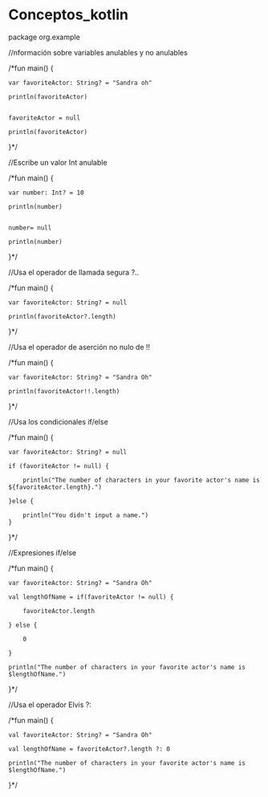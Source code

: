 # Conceptos_kotlin

package org.example

//nformación sobre variables anulables y no anulables

/*fun main() {

    var favoriteActor: String? = "Sandra oh"
    
    println(favoriteActor)


    favoriteActor = null
    
    println(favoriteActor)
    
}*/

//Escribe un valor Int anulable

/*fun main() {

    var number: Int? = 10
    
    println(number)


    number= null
    
    println(number)
    
}*/

//Usa el operador de llamada segura ?..

/*fun main() {

    var favoriteActor: String? = null
    
    println(favoriteActor?.length)
    
}*/

//Usa el operador de aserción no nulo de !!

/*fun main() {

    var favoriteActor: String? = "Sandra Oh"
    
    println(favoriteActor!!.length)
}*/

//Usa los condicionales if/else

/*fun main() {

    var favoriteActor: String? = null
    
    if (favoriteActor != null) {
    
        println("The number of characters in your favorite actor's name is ${favoriteActor.length}.")
        
    }else {
    
        println("You didn't input a name.")
    }

}*/

//Expresiones if/else

/*fun main() {

    var favoriteActor: String? = "Sandra Oh"

    val lengthOfName = if(favoriteActor != null) {
    
        favoriteActor.length
        
    } else {
    
        0
        
    }
    
    println("The number of characters in your favorite actor's name is $lengthOfName.")
}*/

//Usa el operador Elvis ?:

/*fun main() {

    val favoriteActor: String? = "Sandra Oh"

    val lengthOfName = favoriteActor?.length ?: 0

    println("The number of characters in your favorite actor's name is $lengthOfName.")
}*/

